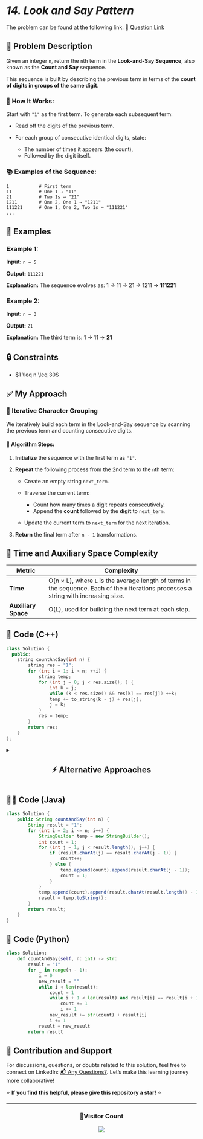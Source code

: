 # *14. Look and Say Pattern*

The problem can be found at the following link: 🔗 [Question Link](https://www.geeksforgeeks.org/problems/decode-the-pattern1138/1)

## **🧩 Problem Description**

Given an integer `n`, return the `n`th term in the **Look-and-Say Sequence**, also known as the **Count and Say** sequence.

This sequence is built by describing the previous term in terms of the **count of digits in groups of the same digit**.


### 🔁 **How It Works:**

Start with `"1"` as the first term. To generate each subsequent term:

* Read off the digits of the previous term.
* For each group of consecutive identical digits, state:

  * The number of times it appears (the count),
  * Followed by the digit itself.


### 📚 **Examples of the Sequence:**

```
1           # First term
11          # One 1 → "11"
21          # Two 1s → "21"
1211        # One 2, One 1 → "1211"
111221      # One 1, One 2, Two 1s → "111221"
...
```



## **📘 Examples**

### **Example 1:**

**Input:**
`n = 5`

**Output:**
`111221`

**Explanation:**
The sequence evolves as:
1 → 11 → 21 → 1211 → **111221**



### **Example 2:**

**Input:**
`n = 3`

**Output:**
`21`

**Explanation:**
The third term is:
1 → 11 → **21**



## **🔒 Constraints**

* \$1 \leq n \leq 30\$


## ✅ **My Approach**

### **🧠 Iterative Character Grouping**

We iteratively build each term in the Look-and-Say sequence by scanning the previous term and counting consecutive digits.

#### 🔹 Algorithm Steps:

1. **Initialize** the sequence with the first term as `"1"`.
2. **Repeat** the following process from the 2nd term to the `n`th term:

   * Create an empty string `next_term`.
   * Traverse the current term:

     * Count how many times a digit repeats consecutively.
     * Append the **count** followed by the **digit** to `next_term`.
   * Update the current term to `next_term` for the next iteration.
3. **Return** the final term after `n - 1` transformations.



## **🧮 Time and Auxiliary Space Complexity**

| Metric              | Complexity                                                                                                                              |
| ------------------- | --------------------------------------------------------------------------------------------------------------------------------------- |
| **Time**            | O(n × L), where `L` is the average length of terms in the sequence. Each of the `n` iterations processes a string with increasing size. |
| **Auxiliary Space** | O(L), used for building the next term at each step.                                                                                     |


## **🧠 Code (C++)**

```cpp
class Solution {
  public:
    string countAndSay(int n) {
        string res = "1";
        for (int i = 1; i < n; ++i) {
            string temp;
            for (int j = 0; j < res.size(); ) {
                int k = j;
                while (k < res.size() && res[k] == res[j]) ++k;
                temp += to_string(k - j) + res[j];
                j = k;
            }
            res = temp;
        }
        return res;
    }
};
```

<details>
<summary><h2 align="center">⚡ Alternative Approaches</h2></summary>


## 📊 **2️⃣ Using `ostringstream` for Cleaner Formatting**

### **💡 Algorithm Steps:**

1. Initialize the result as `"1"`.
2. Repeat the following for `n-1` times:

   * Create an `ostringstream` to build the next sequence.
   * Traverse the current result:

     * Count consecutive identical digits.
     * Append count and digit to the stream.
   * Convert stream to string for the next iteration.

```cpp
class Solution {
  public:
    string countAndSay(int n) {
        string result = "1";
        for (int i = 1; i < n; ++i) {
            ostringstream oss;
            int count = 1;
            for (int j = 1; j < result.size(); ++j) {
                if (result[j] == result[j - 1]) {
                    ++count;
                } else {
                    oss << count << result[j - 1];
                    count = 1;
                }
            }
            oss << count << result.back();
            result = oss.str();
        }
        return result;
    }
};
```

### ✅ **Why This Approach?**

* 🧹 Makes code cleaner and more readable.
* 🧵 Uses standard `ostringstream` for better formatting.

#### 📝 **Complexity Analysis:**

* **Time:** O(n × L), where L = average length of result strings.
* **Auxiliary Space:** O(L) per iteration.


## 📊 **3️⃣ Recursive Implementation**

### **💡 Algorithm Steps:**

1. Base case: If `n == 1`, return `"1"`.
2. Recursively get the string for `n - 1`.
3. Traverse that result:

   * Count repeating digits.
   * Build the result string using count and digit.

```cpp
class Solution {
  public:
    string countAndSay(int n) {
        if (n == 1) return "1";
        string prev = countAndSay(n - 1);
        string result;
        for (int i = 0; i < prev.size(); ) {
            int count = 1;
            while (i + count < prev.size() && prev[i + count] == prev[i]) ++count;
            result += to_string(count) + prev[i];
            i += count;
        }
        return result;
    }
};
```

### ✅ **Why This Approach?**

* 🧠 Clear and elegant for recursive thinkers.
* 🎯 Shows the conceptual chain between `n` and `n-1`.

#### 📝 **Complexity Analysis:**

* **Time:** O(n × L)
* **Auxiliary Space:** O(n × L) (due to recursion stack + strings)


## 🆚 **Comparison of Approaches**

| **Approach**                 | ⏱️ **Time** | 🗂️ **Space** | ✅ **Pros**                             | ⚠️ **Cons**                          |
| ---------------------------- | ----------- | ------------- | -------------------------------------- | ------------------------------------ |
| 🧠 Iterative                 | 🟢 O(n × L) | 🟢 O(L)       | Efficient, easy to follow              | Manual string manipulation           |
| 🧵 `ostringstream` version   | 🟢 O(n × L) | 🟢 O(L)       | Cleaner, readable syntax               | Slightly more memory due to stream   |
| 🔁 Recursive version         | 🔸 O(n × L) | 🔸 O(n × L)   | Short, expressive, good for interviews | ⚠️ Stack overflow risk for large `n` |


### ✅ **Best Choice by Scenario**

| **Scenario**                       | **Recommended Approach**    |
| ---------------------------------- | --------------------------- |
| 🏎️ Performance-focused            | 🥇 Iterative (main version) |
| 🧼 Clean, readable formatting      | 🥈 `ostringstream` version  |
| 💬 Interviews / Conceptual Clarity | 🥉 Recursive implementation |

</details>


## **🧑‍💻 Code (Java)**

```java
class Solution {
    public String countAndSay(int n) {
        String result = "1";
        for (int i = 2; i <= n; i++) {
            StringBuilder temp = new StringBuilder();
            int count = 1;
            for (int j = 1; j < result.length(); j++) {
                if (result.charAt(j) == result.charAt(j - 1)) {
                    count++;
                } else {
                    temp.append(count).append(result.charAt(j - 1));
                    count = 1;
                }
            }
            temp.append(count).append(result.charAt(result.length() - 1));
            result = temp.toString();
        }
        return result;
    }
}
```


## **🐍 Code (Python)**

```python
class Solution:
    def countAndSay(self, n: int) -> str:
        result = "1"
        for _ in range(n - 1):
            i = 0
            new_result = ""
            while i < len(result):
                count = 1
                while i + 1 < len(result) and result[i] == result[i + 1]:
                    count += 1
                    i += 1
                new_result += str(count) + result[i]
                i += 1
            result = new_result
        return result
```

## 🧠 Contribution and Support

For discussions, questions, or doubts related to this solution, feel free to connect on LinkedIn: [📬 Any Questions?](https://www.linkedin.com/in/patel-hetkumar-sandipbhai-8b110525a/). Let’s make this learning journey more collaborative!

⭐ **If you find this helpful, please give this repository a star!** ⭐

--- 

<div align="center">
  <h3><b>📍Visitor Count</b></h3>
</div>

<p align="center">
  <img src="https://profile-counter.glitch.me/Hunterdii/count.svg" />
</p>
